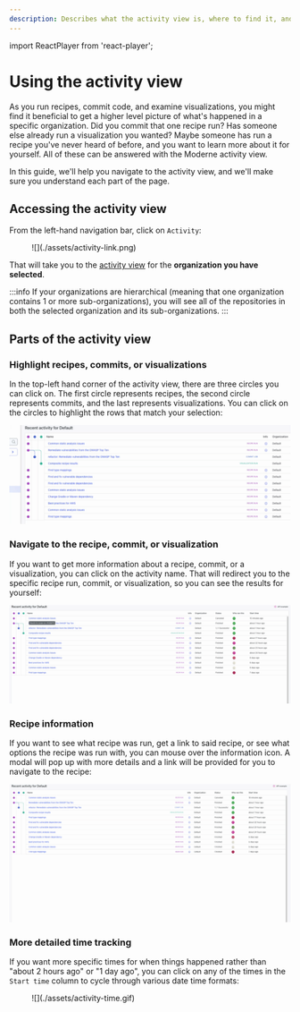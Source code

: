 ```yaml
---
description: Describes what the activity view is, where to find it, and what each part does
---
```


import ReactPlayer from 'react-player';

# Using the activity view

As you run recipes, commit code, and examine visualizations, you might find it beneficial to get a higher level picture of what's happened in a specific organization. Did you commit that one recipe run? Has someone else already run a visualization you wanted? Maybe someone has run a recipe you've never heard of before, and you want to learn more about it for yourself. All of these can be answered with the Moderne activity view.

In this guide, we'll help you navigate to the activity view, and we'll make sure you understand each part of the page.

<ReactPlayer className="reactPlayer" url='https://www.youtube.com/watch?v=0v3fMELfa-8' controls="true" />

## Accessing the activity view

From the left-hand navigation bar, click on `Activity`:

<figure>
  ![](./assets/activity-link.png)
</figure>

That will take you to the [activity view](https://app.moderne.io/recent-activity) for the **organization you have selected**.

:::info
If your organizations are hierarchical (meaning that one organization contains 1 or more sub-organizations), you will see all of the repositories in both the selected organization and its sub-organizations.
:::

## Parts of the activity view

### Highlight recipes, commits, or visualizations

In the top-left hand corner of the activity view, there are three circles you can click on. The first circle represents recipes, the second circle represents commits, and the last represents visualizations. You can click on the circles to highlight the rows that match your selection:

![](./assets/highlight-activity.gif)

### Navigate to the recipe, commit, or visualization

If you want to get more information about a recipe, commit, or a visualization, you can click on the activity name. That will redirect you to the specific recipe run, commit, or visualization, so you can see the results for yourself:

![](./assets/activity-name-link.gif)

### Recipe information

If you want to see what recipe was run, get a link to said recipe, or see what options the recipe was run with, you can mouse over the information icon. A modal will pop up with more details and a link will be provided for you to navigate to the recipe:

![](./assets/activity-info.gif)

### More detailed time tracking

If you want more specific times for when things happened rather than "about 2 hours ago" or "1 day ago", you can click on any of the times in the `Start time` column to cycle through various date time formats:

<figure>
  ![](./assets/activity-time.gif)
</figure>
